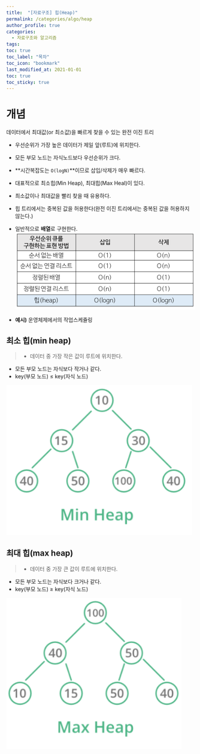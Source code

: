 ```yaml
---
title:  "[자료구조] 힙(Heap)"
permalink: /categories/algo/heap
author_profile: true
categories:
  - 자료구조와 알고리즘
tags:
toc: true
toc_label: "목차"
toc_icon: "bookmark"
last_modified_at: 2021-01-01
toc: true
toc_sticky: true
---
```

# 개념
데이터에서 최대값(or 최소값)을 빠르게 찾을 수 있는 완전 이진 트리

- 우선순위가 가장 높은 데이터가 제일 앞(루트)에 위치한다.
- 모든 부모 노드는 자식노드보다 우선순위가 크다.
- **시간복잡도는 `O(logN)`**이므로 삽입/삭제가 매우 빠르다.
- 대표적으로 최소힙(Min Heap), 최대힙(Max Heal)이 있다.
- 최소값이나 최대값을 빨리 찾을 때 유용하다.
- 힙 트리에서는 중복된 값을 허용한다(완전 이진 트리에서는 중복된 값을 허용하지 않는다.)
- 일반적으로 **배열**로 구현한다.
![heap](/assets/images/heap.png)  

- **예시)** 운영체제에서의 작업스케쥴링

## 최소 힙(min heap)

> - 데이터 중 가장 작은 값이 루트에 위치한다.
- 모든 부모 노드는 자식보다 작거나 같다.
- key(부모 노드) ≤ key(자식 노드)

![minheap](/assets/images/minheap.png)  

## 최대 힙(max heap)

> - 데이터 중 가장 큰 값이 루트에 위치한다.
- 모든 부모 노드는 자식보다 크거나 같다.
- key(부모 노드) ≥ key(자식 노드)

![maxheap](/assets/images/maxheap.png)  